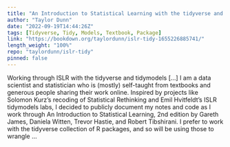```yaml
---
title: "An Introduction to Statistical Learning with the tidyverse and tidymodels"
author: "Taylor Dunn"
date: "2022-09-19T14:44:26Z"
tags: [Tidyverse, Tidy, Models, Textbook, Package]
link: "https://bookdown.org/taylordunn/islr-tidy-1655226885741/"
length_weight: "100%"
repo: "taylordunn/islr-tidy"
pinned: false
---
```


Working through ISLR with the tidyverse and tidymodels [...] I am a data scientist and statistician who is (mostly) self-taught from textbooks and generous people sharing their work online.
Inspired by projects like Solomon Kurz’s recoding of Statistical Rethinking and Emil Hvitfeldt’s ISLR tidymodels labs, I decided to publicly document my notes and code as I work through An Introduction to Statistical Learning, 2nd edition by Gareth James, Daniela Witten, Trevor Hastie, and Robert Tibshirani. I prefer to work with the tidyverse collection of R packages, and so will be using those to wrangle ...

